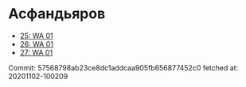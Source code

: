 # Асфандьяров
- [25: WA 01](25.md)
- [26: WA 01](26.md)
- [27: WA 01](27.md)

Commit: 57568798ab23ce8dc1addcaa905fb656877452c0
 fetched at: 20201102-100209
